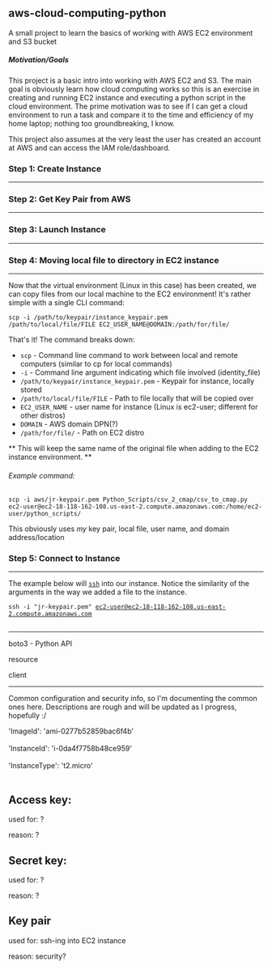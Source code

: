 <h2>aws-cloud-computing-python</h2>

<p>
A small project to learn the basics of working with AWS EC2 environment and S3 bucket
</p>


<h5>Motivation/Goals</h5>
<p>This project is a basic intro into working with AWS EC2 and S3. The main goal is obviously learn how cloud computing works so this is an exercise in creating and running EC2 instance and executing a python script in the cloud environment. The prime motivation was to see if I can get a cloud environment to run a task and compare it to the time and efficiency of my home laptop; nothing too groundbreaking, I know.</p>

<p>This project also assumes at the very least the user has created an account at AWS and can access the IAM role/dashboard.</p>

<h3></h3>

<h3>Step 1: Create Instance</h3>

---

<h3>Step 2: Get Key Pair from AWS</h3>

---

<h3>Step 3: Launch Instance</h3>

---


<h3>Step 4: Moving local file to directory in EC2 instance</h3>

---

<p>Now that the virtual environment (Linux in this case) has been created, we can copy files from our local machine to the EC2 environment! It's rather simple with a single CLI command:</p>


<code>scp -i /path/to/keypair/instance_keypair.pem /path/to/local/file/FILE EC2_USER_NAME@DOMAIN:/path/for/file/</code>

<p>That's it! The command breaks down:</p>
<ul>
<li><code>scp</code> - Command line command to work between local and remote computers (similar to cp for local commands)</li>
<li><code>-i</code> - Command line argument indicating which file involved (identity_file)</li>
<li><code>/path/to/keypair/instance_keypair.pem</code> - Keypair for instance, locally stored</li>
<li><code>/path/to/local/file/FILE</code> - Path to file locally that will be copied over</li>
<li><code>EC2_USER_NAME</code> - user name for instance (Linux is ec2-user; different for other distros)</li>
<li><code>DOMAIN</code> - AWS domain DPN(?)</li>
<li><code>/path/for/file/</code> - Path on EC2 distro</li>
</ul>

<p>** This will keep the same name of the original file when adding to the EC2 instance environment. **</p>

<h6>Example command:</h6>
<code>scp -i aws/jr-keypair.pem Python_Scripts/csv_2_cmap/csv_to_cmap.py ec2-user@ec2-18-118-162-108.us-east-2.compute.amazonaws.com:/home/ec2-user/python_scripts/</code>

<p>This obviously uses <em>my</em> key pair, local file, user name, and domain address/location</p>


<h3>Step 5: Connect to Instance</h3>

---

<p>The example below will <a href="https://www.ssh.com/academy/ssh/command" target="_blank"><code>ssh</code></a> into our instance. Notice the similarity of the arguments in the way we added a file to the instance.</p>

<code>ssh -i "jr-keypair.pem" ec2-user@ec2-18-118-162-108.us-east-2.compute.amazonaws.com</code>

<img src="https://methanerain.com/wp-content/uploads/2021/06/ec2_run_instance_cli_2.png" alt="" />

<p></p>


---

boto3 - Python API

resource

client


---

Common configuration and security info, so I'm documenting the common ones here. Descriptions are rough and will be updated as I progress, hopefully :/

'ImageId': 'ami-0277b52859bac6f4b'<br><br>
'InstanceId': 'i-0da4f7758b48ce959'<br><br>
'InstanceType': 't2.micro'<br><br>


Access key:
--------

used for:
  ?

reason:
  ?

Secret key:
--------

used for:
  ?

reason:
  ?

Key pair
--------

used for:
  ssh-ing into EC2 instance

reason:
  security?
